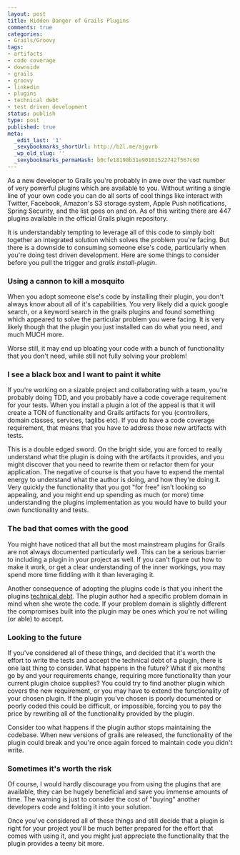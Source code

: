 ```yaml
---
layout: post
title: Hidden Danger of Grails Plugins
comments: true
categories:
- Grails/Groovy
tags:
- artifacts
- code coverage
- downside
- grails
- groovy
- linkedin
- plugins
- technical debt
- test driven development
status: publish
type: post
published: true
meta:
  _edit_last: '1'
  _sexybookmarks_shortUrl: http://b2l.me/ajgvrb
  _wp_old_slug: ''
  _sexybookmarks_permaHash: b0cfe18198b31e90101522742f567c60
---
```

As a new developer to Grails you're probably in awe over the vast number of very powerful plugins which are available to you.  Without writing a single line of your own code you can do all sorts of cool things like interact with Twitter, Facebook, Amazon's S3 storage system, Apple Push notifications, Spring Security, and the list goes on and on.  As of this writing there are 447 plugins available in the official Grails plugin repository.

It is understandably tempting to leverage all of this code to simply bolt together an integrated solution which solves the problem you're facing.  But there is a downside to consuming someone else's code, particularly when you're doing test driven development.  Here are some things to consider before you pull the trigger and <em>grails install-plugin</em>.
<!--more-->

<h3>Using a cannon to kill a mosquito</h3>
When you adopt someone else's code by installing their plugin, you don't always know about all of it's capabilities.  You very likely did a quick google search, or a keyword search in the grails plugins and found something which appeared to solve the particular problem you were facing.  It is very likely though that the plugin you just installed can do what you need, and much MUCH more.

Worse still, it may end up bloating your code with a bunch of functionality that you don't need, while still not fully solving your problem!

<h3>I see a black box and I want to paint it white</h3>
If you're working on a sizable project and collaborating with a team, you're probably doing TDD, and you probably have a code coverage requirement for your tests.  When you install a plugin a lot of the appeal is that it will create a TON of functionality and Grails artifacts for you (controllers, domain classes, services, taglibs etc).  If you do have a code coverage requirement, that means that you have to address those new artifacts with tests.

This is a double edged sword.  On the bright side, you are forced to really understand what the plugin is doing with the artifacts it provides, and you might discover that you need to rewrite them or refactor them for your application.  The negative of course is that you have to expend the mental energy to understand what the author is doing, and how they're doing it.  Very quickly the functionality that you got "for free" isn't looking so appealing, and you might end up spending as much (or more) time understanding the plugins implementation as you would have to build your own functionality and tests.

<h3>The bad that comes with the good</h3>
You might have noticed that all but the most mainstream plugins for Grails are not always documented particularly well.  This can be a serious barrier to including a plugin in your project as well.  If you can't figure out how to make it work, or get a clear understanding of the inner workings, you may spend more time fiddling with it than leveraging it.

Another consequence of adopting the plugins code is that you inherit the plugins <a href="http://martinfowler.com/bliki/TechnicalDebt.html">technical debt</a>.  The plugin author had a specific problem domain in mind when she wrote the code.  If your problem domain is slightly different the compromises built into the plugin may be ones which you're not willing (or able) to accept.

<h3>Looking to the future</h3>
If you've considered all of these things, and decided that it's worth the effort to write the tests and accept the technical debt of a plugin, there is one last thing to consider.  What happens in the future?  What if six months go by and your requirements change, requiring more functionality than your current plugin choice supplies?  You could try to find another plugin which covers the new requirement, or you may have to extend the functionality of your chosen plugin.  If the plugin you've chosen is poorly documented or poorly coded this could be difficult, or impossible, forcing you to pay the price by rewriting all of the functionality provided by the plugin.

Consider too what happens if the plugin author stops maintaining the codebase.  When new versions of grails are released, the functionality of the plugin could break and you're once again forced to maintain code you didn't write.

<h3>Sometimes it's worth the risk</h3>
Of course, I would hardly discourage you from using the plugins that are available, they can be hugely beneficial and save you immense amounts of time.  The warning is just to consider the cost of "buying" another developers code and folding it into your solution.

Once you've considered all of these things and still decide that a plugin is right for your project you'll be much better prepared for the effort that comes with using it, and you might just appreciate the functionality that the plugin provides a teeny bit more.
